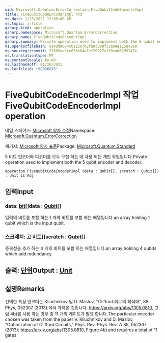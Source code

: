 ```yaml
---
uid: Microsoft.Quantum.ErrorCorrection.FiveQubitCodeEncoderImpl
title: FiveQubitCodeEncoderImpl 작업
ms.date: 1/23/2021 12:00:00 AM
ms.topic: article
qsharp.kind: operation
qsharp.namespace: Microsoft.Quantum.ErrorCorrection
qsharp.name: FiveQubitCodeEncoderImpl
qsharp.summary: Private operation used to implement both the 5 qubit encoder and decoder.
ms.openlocfilehash: 0a40d9674c011567b2fa9c838f31a0ee115e4268
ms.sourcegitcommit: 71605ea9cc630e84e7ef29027e1f0ea06299747e
ms.translationtype: MT
ms.contentlocale: ko-KR
ms.lasthandoff: 01/26/2021
ms.locfileid: "98826075"
---
```

# <a name="fivequbitcodeencoderimpl-operation"></a><span data-ttu-id="a822c-102">FiveQubitCodeEncoderImpl 작업</span><span class="sxs-lookup"><span data-stu-id="a822c-102">FiveQubitCodeEncoderImpl operation</span></span>

<span data-ttu-id="a822c-103">네임 스페이스: [Microsoft 양자 수정](xref:Microsoft.Quantum.ErrorCorrection)</span><span class="sxs-lookup"><span data-stu-id="a822c-103">Namespace: [Microsoft.Quantum.ErrorCorrection](xref:Microsoft.Quantum.ErrorCorrection)</span></span>

<span data-ttu-id="a822c-104">패키지: [Microsoft 양자 표준](https://nuget.org/packages/Microsoft.Quantum.Standard)</span><span class="sxs-lookup"><span data-stu-id="a822c-104">Package: [Microsoft.Quantum.Standard](https://nuget.org/packages/Microsoft.Quantum.Standard)</span></span>


<span data-ttu-id="a822c-105">5 비트 인코더와 디코더를 모두 구현 하는 데 사용 되는 개인 작업입니다.</span><span class="sxs-lookup"><span data-stu-id="a822c-105">Private operation used to implement both the 5 qubit encoder and decoder.</span></span>

```qsharp
operation FiveQubitCodeEncoderImpl (data : Qubit[], scratch : Qubit[]) : Unit is Adj
```


## <a name="input"></a><span data-ttu-id="a822c-106">입력</span><span class="sxs-lookup"><span data-stu-id="a822c-106">Input</span></span>

### <a name="data--qubit"></a><span data-ttu-id="a822c-107">data: [bit](xref:microsoft.quantum.lang-ref.qubit)[]</span><span class="sxs-lookup"><span data-stu-id="a822c-107">data : [Qubit](xref:microsoft.quantum.lang-ref.qubit)[]</span></span>

<span data-ttu-id="a822c-108">입력의 비트를 포함 하는 1 개의 비트를 포함 하는 배열입니다.</span><span class="sxs-lookup"><span data-stu-id="a822c-108">an array holding 1 qubit which is the input qubit.</span></span>


### <a name="scratch--qubit"></a><span data-ttu-id="a822c-109">스크래치: 고 [비트](xref:microsoft.quantum.lang-ref.qubit)[]</span><span class="sxs-lookup"><span data-stu-id="a822c-109">scratch : [Qubit](xref:microsoft.quantum.lang-ref.qubit)[]</span></span>

<span data-ttu-id="a822c-110">중복성을 추가 하는 4 개의 비트를 포함 하는 배열입니다.</span><span class="sxs-lookup"><span data-stu-id="a822c-110">an array holding 4 qubits which add redundancy.</span></span>



## <a name="output--unit"></a><span data-ttu-id="a822c-111">출력: [단위](xref:microsoft.quantum.lang-ref.unit)</span><span class="sxs-lookup"><span data-stu-id="a822c-111">Output : [Unit](xref:microsoft.quantum.lang-ref.unit)</span></span>



## <a name="remarks"></a><span data-ttu-id="a822c-112">설명</span><span class="sxs-lookup"><span data-stu-id="a822c-112">Remarks</span></span>

<span data-ttu-id="a822c-113">선택한 특정 인코더는 Kliuchnikov 및 D. Maslov, "Clifford 회로의 최적화", 88 Phys, 052307 (2013);에서 가져온 것입니다. https://arxiv.org/abs/1305.0810, 그림 4b)를 사용 하는 경우 총 11 개의 게이트가 필요 합니다.</span><span class="sxs-lookup"><span data-stu-id="a822c-113">The particular encoder chosen was taken from the paper V. Kliuchnikov and D. Maslov, "Optimization of Clifford Circuits," Phys. Rev. Phys. Rev. A 88, 052307 (2013); https://arxiv.org/abs/1305.0810, Figure 4b) and requires a total of 11 gates.</span></span>
